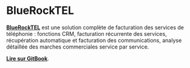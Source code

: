 # BlueRockTEL

[**BlueRockTEL**](http://bluerocktel.com/) est une solution complète de facturation des services de téléphonie : fonctions CRM, facturation récurrente des services, récupération automatique et facturation des communications, analyse détaillée des marches commerciales service par service.

[**Lire sur GitBook**](https://www.gitbook.com/book/bluerock/facturation-de-la-telephonie-ovh-avec-bluerocktel/details).
